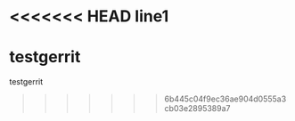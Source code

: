 <<<<<<< HEAD
line1
=======
testgerrit
==========

testgerrit
>>>>>>> 6b445c04f9ec36ae904d0555a3cb03e2895389a7
